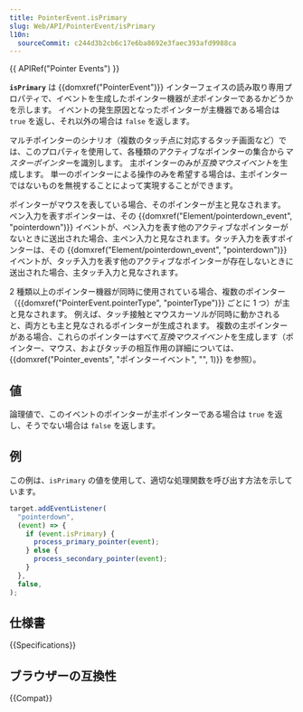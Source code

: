 ```yaml
---
title: PointerEvent.isPrimary
slug: Web/API/PointerEvent/isPrimary
l10n:
  sourceCommit: c244d3b2cb6c17e6ba8692e3faec393afd9988ca
---
```


{{ APIRef("Pointer Events") }}

**`isPrimary`** は {{domxref("PointerEvent")}} インターフェイスの読み取り専用プロパティで、イベントを生成したポインター機器が*主*ポインターであるかどうかを示します。 イベントの発生原因となったポインターが主機器である場合は `true` を返し、それ以外の場合は `false` を返します。

マルチポインターのシナリオ（複数のタッチ点に対応するタッチ画面など）では、このプロパティを使用して、各種類のアクティブなポインターの集合から*マスターポインター*を識別します。 主ポインターのみが*互換マウスイベント*を生成します。 単一のポインターによる操作のみを希望する場合は、主ポインターではないものを無視することによって実現することができます。

ポインターがマウスを表している場合、そのポインターが主と見なされます。 ペン入力を表すポインターは、その {{domxref("Element/pointerdown_event", "pointerdown")}} イベントが、ペン入力を表す他のアクティブなポインターがないときに送出された場合、主ペン入力と見なされます。タッチ入力を表すポインターは、その {{domxref("Element/pointerdown_event", "pointerdown")}} イベントが、タッチ入力を表す他のアクティブなポインターが存在しないときに送出された場合、主タッチ入力と見なされます。

2 種類以上のポインター機器が同時に使用されている場合、複数のポインター（{{domxref("PointerEvent.pointerType", "pointerType")}} ごとに 1 つ）が主と見なされます。 例えば、タッチ接触とマウスカーソルが同時に動かされると、両方とも主と見なされるポインターが生成されます。 複数の主ポインターがある場合、これらのポインターはすべて*互換マウスイベント*を生成します（ポインター、マウス、およびタッチの相互作用の詳細については、{{domxref("Pointer_events", "ポインターイベント", "", 1)}} を参照）。

## 値

論理値で、このイベントのポインターが主ポインターである場合は `true` を返し、そうでない場合は `false` を返します。

## 例

この例は、`isPrimary` の値を使用して、適切な処理関数を呼び出す方法を示しています。

```js
target.addEventListener(
  "pointerdown",
  (event) => {
    if (event.isPrimary) {
      process_primary_pointer(event);
    } else {
      process_secondary_pointer(event);
    }
  },
  false,
);
```

## 仕様書

{{Specifications}}

## ブラウザーの互換性

{{Compat}}
